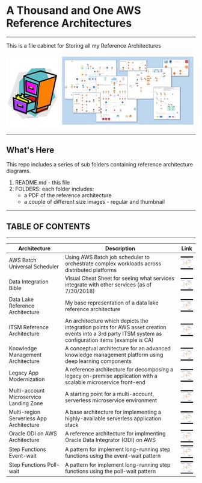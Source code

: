 # A Thousand and One AWS Reference Architectures
---

This is a file cabinet for Storing all my Reference Architectures

![Reference Architecture](https://github.com/rjgleave/1001-aws-reference-architectures/blob/master/assets/reference-architecture-banner-plus-cabinet.jpg)

---

## What's Here


This repo includes a series of sub folders containing reference architecture diagrams.  

1. README.md - this file
2. FOLDERS: each folder includes:
    *   a PDF of the reference architecture
    *   a couple of different size images - regular and thumbnail

---
## TABLE OF CONTENTS
---

[//]: # (NOTE: See how to form the URL below to display the icon and the link to PDF)
[//]: # (You only need to change the second link below - to the PDF)

| Architecture | Description | Link |
| --- | --- | --- |
| AWS Batch Universal Scheduler | Using AWS Batch job scheduler to orchestrate complex workloads across distributed platforms | [![Reference Architecture](https://github.com/rjgleave/1001-aws-reference-architectures/blob/master/assets/link_icon_tiny.jpg)](https://github.com/rjgleave/1001-aws-reference-architectures/blob/master/aws-batch-universal-scheduler/AWS%20Batch%20-%20Universal%20Scheduler.pdf)
| Data Integration Bible  | Visual Cheat Sheet for seeing what services integrate with other services (as of 7/30/2018) | [![Reference Architecture](https://github.com/rjgleave/1001-aws-reference-architectures/blob/master/assets/link_icon_tiny.jpg)](https://github.com/rjgleave/1001-aws-reference-architectures/blob/master/data-integration-mapping-bible/Data-Integration-Map.pdf)
| Data Lake Reference Architecture  | My base representation of a data lake reference architecture | [![Reference Architecture](https://github.com/rjgleave/1001-aws-reference-architectures/blob/master/assets/link_icon_tiny.jpg)](https://github.com/rjgleave/1001-aws-reference-architectures/blob/master/data-lake-reference-architecture/Data-Lake-Reference-Architecture.pdf)
| ITSM Reference Architecture  | An architecture which depicts the integration points for AWS asset creation events into a 3rd party ITSM system as configuration items (example is CA) | [![Reference Architecture](https://github.com/rjgleave/1001-aws-reference-architectures/blob/master/assets/link_icon_tiny.jpg)](https://github.com/rjgleave/1001-aws-reference-architectures/blob/master/itsm-reference-architecture/ITSM%20Reference%20Architecture.pdf)
| Knowledge Management Architecture  | A conceptual architecture for an advanced knowledge management platform using deep learning components | [![Reference Architecture](https://github.com/rjgleave/1001-aws-reference-architectures/blob/master/assets/link_icon_tiny.jpg)](https://github.com/rjgleave/1001-aws-reference-architectures/blob/master/knowledge-management-architecture/KM%20Detailed%20Architecture%20v3.pdf)
| Legacy App Modernization  | A reference architecture for decomposing a legacy on-premise application with a scalable microservice front-end | [![Reference Architecture](https://github.com/rjgleave/1001-aws-reference-architectures/blob/master/assets/link_icon_tiny.jpg)](https://github.com/rjgleave/1001-aws-reference-architectures/blob/master/legacy-app-modernization-using-microservices/Legacy%20App%20Modernization%20to%20Microservices.pdf)
| Multi-account Microservice Landing Zone  | A starting point for a multi-account, serverless microservice environment | [![Reference Architecture](https://github.com/rjgleave/1001-aws-reference-architectures/blob/master/assets/link_icon_tiny.jpg)](https://github.com/rjgleave/1001-aws-reference-architectures/blob/master/multi-account-microservice-landing-zone/Multi-Account%20Landing-Zone.pdf)
| Multi-region Serverless App Architecture | A base architecture for implementing a highly-available serverless application stack | [![Reference Architecture](https://github.com/rjgleave/1001-aws-reference-architectures/blob/master/assets/link_icon_tiny.jpg)](https://github.com/rjgleave/1001-aws-reference-architectures/blob/master/multi-region-HA-reference-architecture/Multi-region-HA-reference-architecture.pdf)
| Oracle ODI on AWS Architecture | A reference architecture for implmenting Oracle Data Integrator (ODI) on AWS | [![Reference Architecture](https://github.com/rjgleave/1001-aws-reference-architectures/blob/master/assets/link_icon_tiny.jpg)](https://github.com/rjgleave/1001-aws-reference-architectures/blob/master/multi-account-microservice-landing-zone/Multi-Account%20Landing-Zone.pdf)
| Step Functions Event-wait | A pattern for implement long-running step functions using the event-wait pattern | [![Reference Architecture](https://github.com/rjgleave/1001-aws-reference-architectures/blob/master/assets/link_icon_tiny.jpg)](https://github.com/rjgleave/1001-aws-reference-architectures/blob/master/step-functions-long-running-event-wait-patterns/Long-running%20Step%20Function%20-%20Event-wait%20Patterns.pdf)
| Step Functions Poll-wait | A pattern for implement long-running step functions using the poll-wait pattern | [![Reference Architecture](https://github.com/rjgleave/1001-aws-reference-architectures/blob/master/assets/link_icon_tiny.jpg)](https://github.com/rjgleave/1001-aws-reference-architectures/blob/master/step-functions-long-running-poll-wait-patterns/Long-running%20Step%20Function%20-%20Poll-wait%20Patterns.pdf)
   